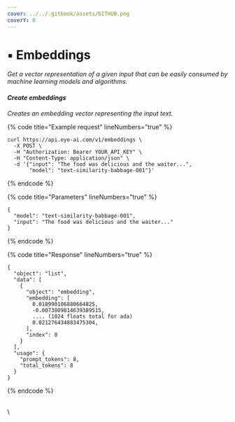```yaml
---
cover: ../../.gitbook/assets/GITHUB.png
coverY: 0
---
```


# ▪ Embeddings

_Get a vector representation of a given input that can be easily consumed by machine learning models and algorithms._

#### _Create embeddings_

_Creates an embedding vector representing the input text._

{% code title="Example request" lineNumbers="true" %}
```
curl https://api.eye-ai.com/v1/embeddings \
  -X POST \
  -H "Authorization: Bearer YOUR_API_KEY" \
  -H "Content-Type: application/json" \
  -d '{"input": "The food was delicious and the waiter...",
       "model": "text-similarity-babbage-001"}'

```
{% endcode %}

{% code title="Parameters" lineNumbers="true" %}
```
{
  "model": "text-similarity-babbage-001",
  "input": "The food was delicious and the waiter..."
}

```
{% endcode %}

{% code title="Response" lineNumbers="true" %}
```
{
  "object": "list",
  "data": [
    {
      "object": "embedding",
      "embedding": [
        0.018990106880664825,
        -0.0073809814639389515,
        .... (1024 floats total for ada)
        0.021276434883475304,
      ],
      "index": 0
    }
  ],
  "usage": {
    "prompt_tokens": 8,
    "total_tokens": 8
  }
}

```
{% endcode %}

\
\
